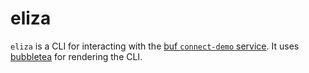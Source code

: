 # eliza

`eliza` is a CLI for interacting with the [buf `connect-demo` service](https://github.com/bufbuild/connect-demo).
It uses [bubbletea](https://github.com/charmbracelet/bubbletea) for rendering the CLI.
